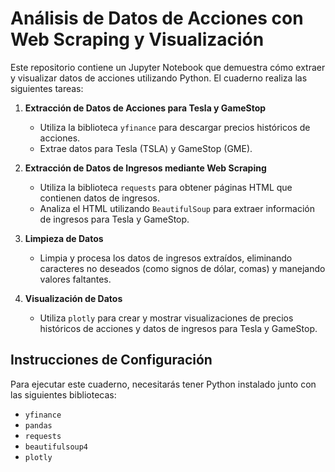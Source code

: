 # Análisis de Datos de Acciones con Web Scraping y Visualización

Este repositorio contiene un Jupyter Notebook que demuestra cómo extraer y visualizar datos de acciones utilizando Python. El cuaderno realiza las siguientes tareas:

1. **Extracción de Datos de Acciones para Tesla y GameStop**
   - Utiliza la biblioteca `yfinance` para descargar precios históricos de acciones.
   - Extrae datos para Tesla (TSLA) y GameStop (GME).

2. **Extracción de Datos de Ingresos mediante Web Scraping**
   - Utiliza la biblioteca `requests` para obtener páginas HTML que contienen datos de ingresos.
   - Analiza el HTML utilizando `BeautifulSoup` para extraer información de ingresos para Tesla y GameStop.

3. **Limpieza de Datos**
   - Limpia y procesa los datos de ingresos extraídos, eliminando caracteres no deseados (como signos de dólar, comas) y manejando valores faltantes.

4. **Visualización de Datos**
   - Utiliza `plotly` para crear y mostrar visualizaciones de precios históricos de acciones y datos de ingresos para Tesla y GameStop.

## Instrucciones de Configuración

Para ejecutar este cuaderno, necesitarás tener Python instalado junto con las siguientes bibliotecas:

- `yfinance`
- `pandas`
- `requests`
- `beautifulsoup4`
- `plotly`
